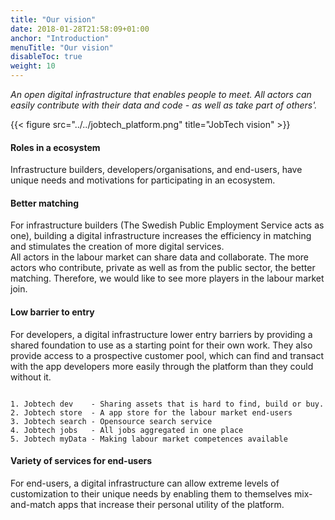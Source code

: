 ```yaml
---
title: "Our vision"
date: 2018-01-28T21:58:09+01:00
anchor: "Introduction"
menuTitle: "Our vision"
disableToc: true
weight: 10
---
```


*An open digital infrastructure that enables people to meet. All actors can easily contribute with their data and code - as well as take part of others'.*

{{< figure src="../../jobtech_platform.png" title="JobTech vision" >}}

#### Roles in a ecosystem
Infrastructure builders, developers/organisations, and end-users, have unique needs and motivations for participating in an ecosystem.

#### Better matching

For infrastructure builders (The Swedish Public Employment Service acts as one), building a digital infrastructure increases the efficiency in matching and stimulates the creation of more digital services.  
All actors in the labour market can share data and collaborate. The more actors who contribute, private as well as from the public sector, the better matching. Therefore, we would like to see more players in the labour market join.

#### Low barrier to entry

For developers, a digital infrastructure lower entry barriers by providing a shared foundation to use as a starting point for their own work. They also provide access to a prospective customer pool, which can find and transact with the app developers more easily through the platform than they could without it.

```Components:

1. Jobtech dev    - Sharing assets that is hard to find, build or buy.
2. Jobtech store  - A app store for the labour market end-users
3. Jobtech search - Opensource search service
4. Jobtech jobs   - All jobs aggregated in one place
5. Jobtech myData - Making labour market competences available
```


#### Variety of services for end-users

For end-users, a digital infrastructure can allow extreme levels of customization to their unique needs by enabling them to themselves mix-and-match apps that increase their personal utility of the platform.
